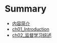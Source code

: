 # Summary

* [内容简介](README.md)
* [ch01_Introduction](ch01_Introduction/ch01_Introduction.md)
* [ch02_监督学习综述](ch02_监督学习综述/ch02_Overview-of-Supervised-Learning.md)

